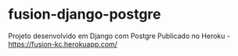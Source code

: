 # fusion-django-postgre
Projeto desenvolvido em Django com Postgre
Publicado no Heroku - https://fusion-kc.herokuapp.com/ 
